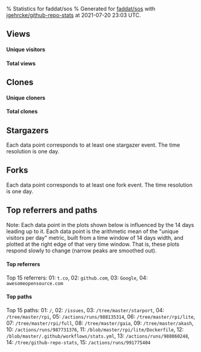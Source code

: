 % Statistics for faddat/sos
% Generated for [faddat/sos](https://github.com/faddat/sos) with [jgehrcke/github-repo-stats](https://github.com/jgehrcke/github-repo-stats) at 2021-07-20 23:03 UTC.


## Views

#### Unique visitors
<div id="chart_views_unique" class="full-width-chart"></div>

#### Total views
<div id="chart_views_total" class="full-width-chart"></div>

<div class="pagebreak-for-print"> </div>


## Clones

#### Unique cloners
<div id="chart_clones_unique" class="full-width-chart"></div>

#### Total clones
<div id="chart_clones_total" class="full-width-chart"></div>



<div class="pagebreak-for-print"> </div>



## Stargazers

Each data point corresponds to at least one stargazer event.
The time resolution is one day.

<div id="chart_stargazers" class="full-width-chart"></div>




## Forks

Each data point corresponds to at least one fork event.
The time resolution is one day.

<div id="chart_forks" class="full-width-chart"></div>




<div class="pagebreak-for-print"> </div>



## Top referrers and paths


Note: Each data point in the plots shown below is influenced by the 14 days
leading up to it. Each data point is the arithmetic mean of the "unique
visitors per day" metric, built from a time window of 14 days width, and
plotted at the right edge of that very time window. That is, these plots
respond slowly to change (narrow peaks are smoothed out).




#### Top referrers


<div id="chart_referrers_top_n_alltime" class="full-width-chart"></div>

Top 15 referrers: 01: `t.co`, 02: `github.com`, 03: `Google`, 04: `awesomeopensource.com`





#### Top paths


<div id="chart_paths_top_n_alltime" class="full-width-chart"></div>

Top 15 paths: 01: `/`, 02: `/issues`, 03: `/tree/master/starport`, 04: `/tree/master/rpi`, 05: `/actions/runs/988135314`, 06: `/tree/master/rpi/lite`, 07: `/tree/master/rpi/full`, 08: `/tree/master/gaia`, 09: `/tree/master/akash`, 10: `/actions/runs/987731376`, 11: `/blob/master/rpi/lite/Dockerfile`, 12: `/blob/master/.github/workflows/stats.yml`, 13: `/actions/runs/988060248`, 14: `/tree/github-repo-stats`, 15: `/actions/runs/991775404`


<script type="text/javascript">
    vegaEmbed('#chart_views_unique', {"$schema": "https://vega.github.io/schema/vega-lite/v4.8.1.json", "config": {"arc": {"fill": "#1b1e23"}, "area": {"fill": "#1b1e23"}, "axisBottom": {"domainColor": "#a9b4c4", "gridColor": "#a9b4c4", "labelColor": "#1b1e23", "labelFont": "relative-mono-11-pitch-pro, Menlo, monospace", "tickColor": "#a9b4c4", "titleColor": "#1b1e23", "titleFont": "relative-mono-11-pitch-pro, Menlo, monospace"}, "axisLeft": {"domainColor": "#a9b4c4", "gridColor": "#a9b4c4", "labelColor": "#1b1e23", "labelFont": "relative-mono-11-pitch-pro, Menlo, monospace", "tickColor": "#a9b4c4", "titleColor": "#1b1e23", "titleFont": "relative-mono-11-pitch-pro, Menlo, monospace"}, "axisX": {"grid": false}, "axisY": {"grid": false, "labelBound": true}, "background": "#FFFFFF", "group": {"fill": "#FFFFFF"}, "header": {"fontWeight": 400, "labelFont": "relative-mono-11-pitch-pro, Menlo, monospace", "titleFont": "relative-mono-11-pitch-pro, Menlo, monospace"}, "legend": {"labelFont": "relative-mono-11-pitch-pro, Menlo, monospace", "symbolSize": 200, "symbolType": "circle", "titleFont": "relative-mono-11-pitch-pro, Menlo, monospace"}, "line": {"color": "#1b1e23", "stroke": "#1b1e23"}, "path": {"stroke": "#1b1e23"}, "point": {"color": "#1b1e23", "cursor": "pointer", "filled": true, "size": 100}, "range": {"category": ["#85a2f7", "#ea9755", "#7eb36a", "#f07071", "#bc85d9", "#e587b6", "#a9b4c4", "#d4c05e", "#64b9c4"]}, "style": {"bar": {"fill": "#1b1e23"}, "text": {"font": "relative-mono-11-pitch-pro, Menlo, monospace", "fontWeight": 400}}, "symbol": {"shape": "circle"}, "title": {"anchor": "start", "font": "relative-mono-11-pitch-pro, Menlo, monospace", "fontWeight": 400}, "trail": {"color": "#1b1e23", "stroke": "#1b1e23"}, "view": {"stroke": null}}, "data": {"name": "data-2ed30583314b27e84db5521e98c21299"}, "datasets": {"data-2ed30583314b27e84db5521e98c21299": [{"time": "2021-06-18T00:00:00+00:00", "views_total": 13, "views_unique": 7}, {"time": "2021-06-19T00:00:00+00:00", "views_total": 2, "views_unique": 2}, {"time": "2021-06-22T00:00:00+00:00", "views_total": 14, "views_unique": 4}, {"time": "2021-06-25T00:00:00+00:00", "views_total": 2, "views_unique": 1}, {"time": "2021-06-27T00:00:00+00:00", "views_total": 4, "views_unique": 1}, {"time": "2021-06-28T00:00:00+00:00", "views_total": 1, "views_unique": 1}, {"time": "2021-06-29T00:00:00+00:00", "views_total": 0, "views_unique": 0}, {"time": "2021-06-30T00:00:00+00:00", "views_total": 54, "views_unique": 3}, {"time": "2021-07-01T00:00:00+00:00", "views_total": 17, "views_unique": 1}, {"time": "2021-07-02T00:00:00+00:00", "views_total": 7, "views_unique": 1}, {"time": "2021-07-03T00:00:00+00:00", "views_total": 8, "views_unique": 1}, {"time": "2021-07-04T00:00:00+00:00", "views_total": 1, "views_unique": 1}, {"time": "2021-07-05T00:00:00+00:00", "views_total": 9, "views_unique": 3}, {"time": "2021-07-06T00:00:00+00:00", "views_total": 0, "views_unique": 0}, {"time": "2021-07-07T00:00:00+00:00", "views_total": 39, "views_unique": 2}, {"time": "2021-07-08T00:00:00+00:00", "views_total": 0, "views_unique": 0}, {"time": "2021-07-09T00:00:00+00:00", "views_total": 0, "views_unique": 0}, {"time": "2021-07-10T00:00:00+00:00", "views_total": 0, "views_unique": 0}, {"time": "2021-07-11T00:00:00+00:00", "views_total": 18, "views_unique": 4}, {"time": "2021-07-12T00:00:00+00:00", "views_total": 0, "views_unique": 0}, {"time": "2021-07-13T00:00:00+00:00", "views_total": 15, "views_unique": 1}, {"time": "2021-07-14T00:00:00+00:00", "views_total": 18, "views_unique": 2}, {"time": "2021-07-15T00:00:00+00:00", "views_total": 2, "views_unique": 1}, {"time": "2021-07-16T00:00:00+00:00", "views_total": 0, "views_unique": 0}, {"time": "2021-07-17T00:00:00+00:00", "views_total": 0, "views_unique": 0}, {"time": "2021-07-18T00:00:00+00:00", "views_total": 0, "views_unique": 0}, {"time": "2021-07-19T00:00:00+00:00", "views_total": 13, "views_unique": 1}, {"time": "2021-07-20T00:00:00+00:00", "views_total": 1, "views_unique": 1}]}, "encoding": {"x": {"field": "time", "timeUnit": "yearmonthdate", "title": "date", "type": "temporal"}, "y": {"field": "views_unique", "scale": {"domain": [0, 7.700000000000001], "zero": true}, "title": "unique views per day", "type": "quantitative"}}, "height": 200, "mark": {"point": true, "type": "line"}, "padding": 10, "width": "container"}, {"actions": false, "renderer": "svg"}).catch(console.error);
vegaEmbed('#chart_views_total', {"$schema": "https://vega.github.io/schema/vega-lite/v4.8.1.json", "config": {"arc": {"fill": "#1b1e23"}, "area": {"fill": "#1b1e23"}, "axisBottom": {"domainColor": "#a9b4c4", "gridColor": "#a9b4c4", "labelColor": "#1b1e23", "labelFont": "relative-mono-11-pitch-pro, Menlo, monospace", "tickColor": "#a9b4c4", "titleColor": "#1b1e23", "titleFont": "relative-mono-11-pitch-pro, Menlo, monospace"}, "axisLeft": {"domainColor": "#a9b4c4", "gridColor": "#a9b4c4", "labelColor": "#1b1e23", "labelFont": "relative-mono-11-pitch-pro, Menlo, monospace", "tickColor": "#a9b4c4", "titleColor": "#1b1e23", "titleFont": "relative-mono-11-pitch-pro, Menlo, monospace"}, "axisX": {"grid": false}, "axisY": {"grid": false, "labelBound": true}, "background": "#FFFFFF", "group": {"fill": "#FFFFFF"}, "header": {"fontWeight": 400, "labelFont": "relative-mono-11-pitch-pro, Menlo, monospace", "titleFont": "relative-mono-11-pitch-pro, Menlo, monospace"}, "legend": {"labelFont": "relative-mono-11-pitch-pro, Menlo, monospace", "symbolSize": 200, "symbolType": "circle", "titleFont": "relative-mono-11-pitch-pro, Menlo, monospace"}, "line": {"color": "#1b1e23", "stroke": "#1b1e23"}, "path": {"stroke": "#1b1e23"}, "point": {"color": "#1b1e23", "cursor": "pointer", "filled": true, "size": 100}, "range": {"category": ["#85a2f7", "#ea9755", "#7eb36a", "#f07071", "#bc85d9", "#e587b6", "#a9b4c4", "#d4c05e", "#64b9c4"]}, "style": {"bar": {"fill": "#1b1e23"}, "text": {"font": "relative-mono-11-pitch-pro, Menlo, monospace", "fontWeight": 400}}, "symbol": {"shape": "circle"}, "title": {"anchor": "start", "font": "relative-mono-11-pitch-pro, Menlo, monospace", "fontWeight": 400}, "trail": {"color": "#1b1e23", "stroke": "#1b1e23"}, "view": {"stroke": null}}, "data": {"name": "data-2ed30583314b27e84db5521e98c21299"}, "datasets": {"data-2ed30583314b27e84db5521e98c21299": [{"time": "2021-06-18T00:00:00+00:00", "views_total": 13, "views_unique": 7}, {"time": "2021-06-19T00:00:00+00:00", "views_total": 2, "views_unique": 2}, {"time": "2021-06-22T00:00:00+00:00", "views_total": 14, "views_unique": 4}, {"time": "2021-06-25T00:00:00+00:00", "views_total": 2, "views_unique": 1}, {"time": "2021-06-27T00:00:00+00:00", "views_total": 4, "views_unique": 1}, {"time": "2021-06-28T00:00:00+00:00", "views_total": 1, "views_unique": 1}, {"time": "2021-06-29T00:00:00+00:00", "views_total": 0, "views_unique": 0}, {"time": "2021-06-30T00:00:00+00:00", "views_total": 54, "views_unique": 3}, {"time": "2021-07-01T00:00:00+00:00", "views_total": 17, "views_unique": 1}, {"time": "2021-07-02T00:00:00+00:00", "views_total": 7, "views_unique": 1}, {"time": "2021-07-03T00:00:00+00:00", "views_total": 8, "views_unique": 1}, {"time": "2021-07-04T00:00:00+00:00", "views_total": 1, "views_unique": 1}, {"time": "2021-07-05T00:00:00+00:00", "views_total": 9, "views_unique": 3}, {"time": "2021-07-06T00:00:00+00:00", "views_total": 0, "views_unique": 0}, {"time": "2021-07-07T00:00:00+00:00", "views_total": 39, "views_unique": 2}, {"time": "2021-07-08T00:00:00+00:00", "views_total": 0, "views_unique": 0}, {"time": "2021-07-09T00:00:00+00:00", "views_total": 0, "views_unique": 0}, {"time": "2021-07-10T00:00:00+00:00", "views_total": 0, "views_unique": 0}, {"time": "2021-07-11T00:00:00+00:00", "views_total": 18, "views_unique": 4}, {"time": "2021-07-12T00:00:00+00:00", "views_total": 0, "views_unique": 0}, {"time": "2021-07-13T00:00:00+00:00", "views_total": 15, "views_unique": 1}, {"time": "2021-07-14T00:00:00+00:00", "views_total": 18, "views_unique": 2}, {"time": "2021-07-15T00:00:00+00:00", "views_total": 2, "views_unique": 1}, {"time": "2021-07-16T00:00:00+00:00", "views_total": 0, "views_unique": 0}, {"time": "2021-07-17T00:00:00+00:00", "views_total": 0, "views_unique": 0}, {"time": "2021-07-18T00:00:00+00:00", "views_total": 0, "views_unique": 0}, {"time": "2021-07-19T00:00:00+00:00", "views_total": 13, "views_unique": 1}, {"time": "2021-07-20T00:00:00+00:00", "views_total": 1, "views_unique": 1}]}, "encoding": {"x": {"field": "time", "timeUnit": "yearmonthdate", "title": "date", "type": "temporal"}, "y": {"field": "views_total", "scale": {"domain": [0, 59.400000000000006], "zero": true}, "title": "total views per day", "type": "quantitative"}}, "height": 200, "mark": {"point": true, "type": "line"}, "padding": 10, "width": "container"}, {"actions": false, "renderer": "svg"}).catch(console.error);
vegaEmbed('#chart_clones_unique', {"$schema": "https://vega.github.io/schema/vega-lite/v4.8.1.json", "config": {"arc": {"fill": "#1b1e23"}, "area": {"fill": "#1b1e23"}, "axisBottom": {"domainColor": "#a9b4c4", "gridColor": "#a9b4c4", "labelColor": "#1b1e23", "labelFont": "relative-mono-11-pitch-pro, Menlo, monospace", "tickColor": "#a9b4c4", "titleColor": "#1b1e23", "titleFont": "relative-mono-11-pitch-pro, Menlo, monospace"}, "axisLeft": {"domainColor": "#a9b4c4", "gridColor": "#a9b4c4", "labelColor": "#1b1e23", "labelFont": "relative-mono-11-pitch-pro, Menlo, monospace", "tickColor": "#a9b4c4", "titleColor": "#1b1e23", "titleFont": "relative-mono-11-pitch-pro, Menlo, monospace"}, "axisX": {"grid": false}, "axisY": {"grid": false, "labelBound": true}, "background": "#FFFFFF", "group": {"fill": "#FFFFFF"}, "header": {"fontWeight": 400, "labelFont": "relative-mono-11-pitch-pro, Menlo, monospace", "titleFont": "relative-mono-11-pitch-pro, Menlo, monospace"}, "legend": {"labelFont": "relative-mono-11-pitch-pro, Menlo, monospace", "symbolSize": 200, "symbolType": "circle", "titleFont": "relative-mono-11-pitch-pro, Menlo, monospace"}, "line": {"color": "#1b1e23", "stroke": "#1b1e23"}, "path": {"stroke": "#1b1e23"}, "point": {"color": "#1b1e23", "cursor": "pointer", "filled": true, "size": 100}, "range": {"category": ["#85a2f7", "#ea9755", "#7eb36a", "#f07071", "#bc85d9", "#e587b6", "#a9b4c4", "#d4c05e", "#64b9c4"]}, "style": {"bar": {"fill": "#1b1e23"}, "text": {"font": "relative-mono-11-pitch-pro, Menlo, monospace", "fontWeight": 400}}, "symbol": {"shape": "circle"}, "title": {"anchor": "start", "font": "relative-mono-11-pitch-pro, Menlo, monospace", "fontWeight": 400}, "trail": {"color": "#1b1e23", "stroke": "#1b1e23"}, "view": {"stroke": null}}, "data": {"name": "data-b3f08d9f394cd064fc1bfa56d5403e74"}, "datasets": {"data-b3f08d9f394cd064fc1bfa56d5403e74": [{"clones_total": 1, "clones_unique": 1, "time": "2021-06-18T00:00:00+00:00"}, {"clones_total": 0, "clones_unique": 0, "time": "2021-06-19T00:00:00+00:00"}, {"clones_total": 0, "clones_unique": 0, "time": "2021-06-22T00:00:00+00:00"}, {"clones_total": 0, "clones_unique": 0, "time": "2021-06-25T00:00:00+00:00"}, {"clones_total": 0, "clones_unique": 0, "time": "2021-06-27T00:00:00+00:00"}, {"clones_total": 0, "clones_unique": 0, "time": "2021-06-28T00:00:00+00:00"}, {"clones_total": 6, "clones_unique": 1, "time": "2021-06-29T00:00:00+00:00"}, {"clones_total": 31, "clones_unique": 14, "time": "2021-06-30T00:00:00+00:00"}, {"clones_total": 11, "clones_unique": 6, "time": "2021-07-01T00:00:00+00:00"}, {"clones_total": 13, "clones_unique": 5, "time": "2021-07-02T00:00:00+00:00"}, {"clones_total": 7, "clones_unique": 5, "time": "2021-07-03T00:00:00+00:00"}, {"clones_total": 6, "clones_unique": 4, "time": "2021-07-04T00:00:00+00:00"}, {"clones_total": 8, "clones_unique": 6, "time": "2021-07-05T00:00:00+00:00"}, {"clones_total": 7, "clones_unique": 5, "time": "2021-07-06T00:00:00+00:00"}, {"clones_total": 6, "clones_unique": 4, "time": "2021-07-07T00:00:00+00:00"}, {"clones_total": 5, "clones_unique": 3, "time": "2021-07-08T00:00:00+00:00"}, {"clones_total": 7, "clones_unique": 5, "time": "2021-07-09T00:00:00+00:00"}, {"clones_total": 6, "clones_unique": 4, "time": "2021-07-10T00:00:00+00:00"}, {"clones_total": 7, "clones_unique": 5, "time": "2021-07-11T00:00:00+00:00"}, {"clones_total": 11, "clones_unique": 3, "time": "2021-07-12T00:00:00+00:00"}, {"clones_total": 6, "clones_unique": 4, "time": "2021-07-13T00:00:00+00:00"}, {"clones_total": 7, "clones_unique": 5, "time": "2021-07-14T00:00:00+00:00"}, {"clones_total": 7, "clones_unique": 5, "time": "2021-07-15T00:00:00+00:00"}, {"clones_total": 5, "clones_unique": 3, "time": "2021-07-16T00:00:00+00:00"}, {"clones_total": 9, "clones_unique": 7, "time": "2021-07-17T00:00:00+00:00"}, {"clones_total": 5, "clones_unique": 3, "time": "2021-07-18T00:00:00+00:00"}, {"clones_total": 5, "clones_unique": 3, "time": "2021-07-19T00:00:00+00:00"}, {"clones_total": 0, "clones_unique": 0, "time": "2021-07-20T00:00:00+00:00"}]}, "encoding": {"x": {"field": "time", "timeUnit": "yearmonthdate", "title": "date", "type": "temporal"}, "y": {"field": "clones_unique", "scale": {"domain": [0, 15.400000000000002], "zero": true}, "title": "unique clones per day", "type": "quantitative"}}, "height": 200, "mark": {"point": true, "type": "line"}, "padding": 10, "width": "container"}, {"actions": false, "renderer": "svg"}).catch(console.error);
vegaEmbed('#chart_clones_total', {"$schema": "https://vega.github.io/schema/vega-lite/v4.8.1.json", "config": {"arc": {"fill": "#1b1e23"}, "area": {"fill": "#1b1e23"}, "axisBottom": {"domainColor": "#a9b4c4", "gridColor": "#a9b4c4", "labelColor": "#1b1e23", "labelFont": "relative-mono-11-pitch-pro, Menlo, monospace", "tickColor": "#a9b4c4", "titleColor": "#1b1e23", "titleFont": "relative-mono-11-pitch-pro, Menlo, monospace"}, "axisLeft": {"domainColor": "#a9b4c4", "gridColor": "#a9b4c4", "labelColor": "#1b1e23", "labelFont": "relative-mono-11-pitch-pro, Menlo, monospace", "tickColor": "#a9b4c4", "titleColor": "#1b1e23", "titleFont": "relative-mono-11-pitch-pro, Menlo, monospace"}, "axisX": {"grid": false}, "axisY": {"grid": false, "labelBound": true}, "background": "#FFFFFF", "group": {"fill": "#FFFFFF"}, "header": {"fontWeight": 400, "labelFont": "relative-mono-11-pitch-pro, Menlo, monospace", "titleFont": "relative-mono-11-pitch-pro, Menlo, monospace"}, "legend": {"labelFont": "relative-mono-11-pitch-pro, Menlo, monospace", "symbolSize": 200, "symbolType": "circle", "titleFont": "relative-mono-11-pitch-pro, Menlo, monospace"}, "line": {"color": "#1b1e23", "stroke": "#1b1e23"}, "path": {"stroke": "#1b1e23"}, "point": {"color": "#1b1e23", "cursor": "pointer", "filled": true, "size": 100}, "range": {"category": ["#85a2f7", "#ea9755", "#7eb36a", "#f07071", "#bc85d9", "#e587b6", "#a9b4c4", "#d4c05e", "#64b9c4"]}, "style": {"bar": {"fill": "#1b1e23"}, "text": {"font": "relative-mono-11-pitch-pro, Menlo, monospace", "fontWeight": 400}}, "symbol": {"shape": "circle"}, "title": {"anchor": "start", "font": "relative-mono-11-pitch-pro, Menlo, monospace", "fontWeight": 400}, "trail": {"color": "#1b1e23", "stroke": "#1b1e23"}, "view": {"stroke": null}}, "data": {"name": "data-b3f08d9f394cd064fc1bfa56d5403e74"}, "datasets": {"data-b3f08d9f394cd064fc1bfa56d5403e74": [{"clones_total": 1, "clones_unique": 1, "time": "2021-06-18T00:00:00+00:00"}, {"clones_total": 0, "clones_unique": 0, "time": "2021-06-19T00:00:00+00:00"}, {"clones_total": 0, "clones_unique": 0, "time": "2021-06-22T00:00:00+00:00"}, {"clones_total": 0, "clones_unique": 0, "time": "2021-06-25T00:00:00+00:00"}, {"clones_total": 0, "clones_unique": 0, "time": "2021-06-27T00:00:00+00:00"}, {"clones_total": 0, "clones_unique": 0, "time": "2021-06-28T00:00:00+00:00"}, {"clones_total": 6, "clones_unique": 1, "time": "2021-06-29T00:00:00+00:00"}, {"clones_total": 31, "clones_unique": 14, "time": "2021-06-30T00:00:00+00:00"}, {"clones_total": 11, "clones_unique": 6, "time": "2021-07-01T00:00:00+00:00"}, {"clones_total": 13, "clones_unique": 5, "time": "2021-07-02T00:00:00+00:00"}, {"clones_total": 7, "clones_unique": 5, "time": "2021-07-03T00:00:00+00:00"}, {"clones_total": 6, "clones_unique": 4, "time": "2021-07-04T00:00:00+00:00"}, {"clones_total": 8, "clones_unique": 6, "time": "2021-07-05T00:00:00+00:00"}, {"clones_total": 7, "clones_unique": 5, "time": "2021-07-06T00:00:00+00:00"}, {"clones_total": 6, "clones_unique": 4, "time": "2021-07-07T00:00:00+00:00"}, {"clones_total": 5, "clones_unique": 3, "time": "2021-07-08T00:00:00+00:00"}, {"clones_total": 7, "clones_unique": 5, "time": "2021-07-09T00:00:00+00:00"}, {"clones_total": 6, "clones_unique": 4, "time": "2021-07-10T00:00:00+00:00"}, {"clones_total": 7, "clones_unique": 5, "time": "2021-07-11T00:00:00+00:00"}, {"clones_total": 11, "clones_unique": 3, "time": "2021-07-12T00:00:00+00:00"}, {"clones_total": 6, "clones_unique": 4, "time": "2021-07-13T00:00:00+00:00"}, {"clones_total": 7, "clones_unique": 5, "time": "2021-07-14T00:00:00+00:00"}, {"clones_total": 7, "clones_unique": 5, "time": "2021-07-15T00:00:00+00:00"}, {"clones_total": 5, "clones_unique": 3, "time": "2021-07-16T00:00:00+00:00"}, {"clones_total": 9, "clones_unique": 7, "time": "2021-07-17T00:00:00+00:00"}, {"clones_total": 5, "clones_unique": 3, "time": "2021-07-18T00:00:00+00:00"}, {"clones_total": 5, "clones_unique": 3, "time": "2021-07-19T00:00:00+00:00"}, {"clones_total": 0, "clones_unique": 0, "time": "2021-07-20T00:00:00+00:00"}]}, "encoding": {"x": {"field": "time", "timeUnit": "yearmonthdate", "title": "date", "type": "temporal"}, "y": {"field": "clones_total", "scale": {"domain": [0, 34.1], "zero": true}, "title": "total clones per day", "type": "quantitative"}}, "height": 200, "mark": {"point": true, "type": "line"}, "padding": 10, "width": "container"}, {"actions": false, "renderer": "svg"}).catch(console.error);
vegaEmbed('#chart_stargazers', {"$schema": "https://vega.github.io/schema/vega-lite/v4.8.1.json", "config": {"arc": {"fill": "#1b1e23"}, "area": {"fill": "#1b1e23"}, "axisBottom": {"domainColor": "#a9b4c4", "gridColor": "#a9b4c4", "labelColor": "#1b1e23", "labelFont": "relative-mono-11-pitch-pro, Menlo, monospace", "tickColor": "#a9b4c4", "titleColor": "#1b1e23", "titleFont": "relative-mono-11-pitch-pro, Menlo, monospace"}, "axisLeft": {"domainColor": "#a9b4c4", "gridColor": "#a9b4c4", "labelColor": "#1b1e23", "labelFont": "relative-mono-11-pitch-pro, Menlo, monospace", "tickColor": "#a9b4c4", "titleColor": "#1b1e23", "titleFont": "relative-mono-11-pitch-pro, Menlo, monospace"}, "axisX": {"grid": false}, "axisY": {"grid": false}, "background": "#FFFFFF", "group": {"fill": "#FFFFFF"}, "header": {"fontWeight": 400, "labelFont": "relative-mono-11-pitch-pro, Menlo, monospace", "titleFont": "relative-mono-11-pitch-pro, Menlo, monospace"}, "legend": {"labelFont": "relative-mono-11-pitch-pro, Menlo, monospace", "symbolSize": 200, "symbolType": "circle", "titleFont": "relative-mono-11-pitch-pro, Menlo, monospace"}, "line": {"color": "#1b1e23", "stroke": "#1b1e23"}, "path": {"stroke": "#1b1e23"}, "point": {"color": "#1b1e23", "cursor": "pointer", "filled": true, "size": 100}, "range": {"category": ["#85a2f7", "#ea9755", "#7eb36a", "#f07071", "#bc85d9", "#e587b6", "#a9b4c4", "#d4c05e", "#64b9c4"]}, "style": {"bar": {"fill": "#1b1e23"}, "text": {"font": "relative-mono-11-pitch-pro, Menlo, monospace", "fontWeight": 400}}, "symbol": {"shape": "circle"}, "title": {"anchor": "start", "font": "relative-mono-11-pitch-pro, Menlo, monospace", "fontWeight": 400}, "trail": {"color": "#1b1e23", "stroke": "#1b1e23"}, "view": {"stroke": null}}, "data": {"name": "data-6286f983471135fe5923eb3f7ec97217"}, "datasets": {"data-6286f983471135fe5923eb3f7ec97217": [{"star_events": 1, "stars_cumulative": 1, "time": "2020-11-17T08:12:30+00:00"}, {"star_events": 1, "stars_cumulative": 2, "time": "2020-12-08T06:08:57+00:00"}, {"star_events": 1, "stars_cumulative": 3, "time": "2020-12-12T07:29:09+00:00"}, {"star_events": 1, "stars_cumulative": 4, "time": "2021-02-15T15:38:14+00:00"}, {"star_events": 1, "stars_cumulative": 5, "time": "2021-04-20T04:48:33+00:00"}, {"star_events": 1, "stars_cumulative": 6, "time": "2021-04-20T05:05:52+00:00"}, {"star_events": 1, "stars_cumulative": 7, "time": "2021-05-29T08:07:09+00:00"}, {"star_events": 1, "stars_cumulative": 8, "time": "2021-06-12T07:23:34+00:00"}, {"star_events": 1, "stars_cumulative": 9, "time": "2021-06-18T07:00:47+00:00"}, {"star_events": 1, "stars_cumulative": 10, "time": "2021-07-05T22:29:39+00:00"}, {"star_events": 1, "stars_cumulative": 11, "time": "2021-07-05T22:29:50+00:00"}]}, "encoding": {"x": {"field": "time", "scale": {"domain": ["2020-11-17", "2021-07-05"]}, "timeUnit": "yearmonthdate", "title": "date", "type": "temporal"}, "y": {"field": "stars_cumulative", "scale": {"domain": [0, 12.100000000000001], "zero": true}, "title": "stargazer count (cumulative)", "type": "quantitative"}}, "height": 300, "mark": {"point": true, "type": "line"}, "padding": 10, "width": "container"}, {"actions": false, "renderer": "svg"}).catch(console.error);
vegaEmbed('#chart_forks', {"$schema": "https://vega.github.io/schema/vega-lite/v4.8.1.json", "config": {"arc": {"fill": "#1b1e23"}, "area": {"fill": "#1b1e23"}, "axisBottom": {"domainColor": "#a9b4c4", "gridColor": "#a9b4c4", "labelColor": "#1b1e23", "labelFont": "relative-mono-11-pitch-pro, Menlo, monospace", "tickColor": "#a9b4c4", "titleColor": "#1b1e23", "titleFont": "relative-mono-11-pitch-pro, Menlo, monospace"}, "axisLeft": {"domainColor": "#a9b4c4", "gridColor": "#a9b4c4", "labelColor": "#1b1e23", "labelFont": "relative-mono-11-pitch-pro, Menlo, monospace", "tickColor": "#a9b4c4", "titleColor": "#1b1e23", "titleFont": "relative-mono-11-pitch-pro, Menlo, monospace"}, "axisX": {"grid": false}, "axisY": {"grid": false}, "background": "#FFFFFF", "group": {"fill": "#FFFFFF"}, "header": {"fontWeight": 400, "labelFont": "relative-mono-11-pitch-pro, Menlo, monospace", "titleFont": "relative-mono-11-pitch-pro, Menlo, monospace"}, "legend": {"labelFont": "relative-mono-11-pitch-pro, Menlo, monospace", "symbolSize": 200, "symbolType": "circle", "titleFont": "relative-mono-11-pitch-pro, Menlo, monospace"}, "line": {"color": "#1b1e23", "stroke": "#1b1e23"}, "path": {"stroke": "#1b1e23"}, "point": {"color": "#1b1e23", "cursor": "pointer", "filled": true, "size": 100}, "range": {"category": ["#85a2f7", "#ea9755", "#7eb36a", "#f07071", "#bc85d9", "#e587b6", "#a9b4c4", "#d4c05e", "#64b9c4"]}, "style": {"bar": {"fill": "#1b1e23"}, "text": {"font": "relative-mono-11-pitch-pro, Menlo, monospace", "fontWeight": 400}}, "symbol": {"shape": "circle"}, "title": {"anchor": "start", "font": "relative-mono-11-pitch-pro, Menlo, monospace", "fontWeight": 400}, "trail": {"color": "#1b1e23", "stroke": "#1b1e23"}, "view": {"stroke": null}}, "data": {"name": "data-babb8b97778159848696b9154edcf2bd"}, "datasets": {"data-babb8b97778159848696b9154edcf2bd": [{"fork_events": 1, "forks_cumulative": 1, "time": "2020-12-08T06:08:59+00:00"}, {"fork_events": 1, "forks_cumulative": 2, "time": "2020-12-16T05:57:27+00:00"}, {"fork_events": 1, "forks_cumulative": 3, "time": "2021-05-05T05:50:30+00:00"}, {"fork_events": 1, "forks_cumulative": 4, "time": "2021-06-11T11:47:04+00:00"}, {"fork_events": 1, "forks_cumulative": 5, "time": "2021-06-13T01:50:30+00:00"}]}, "encoding": {"x": {"field": "time", "scale": {"domain": ["2020-11-17", "2021-07-05"]}, "timeUnit": "yearmonthdate", "title": "date", "type": "temporal"}, "y": {"field": "forks_cumulative", "scale": {"domain": [0, 5.5], "zero": true}, "title": "fork count (cumulative)", "type": "quantitative"}}, "height": 300, "mark": {"point": true, "type": "line"}, "padding": 10, "width": "container"}, {"actions": false, "renderer": "svg"}).catch(console.error);
vegaEmbed('#chart_referrers_top_n_alltime', {"$schema": "https://vega.github.io/schema/vega-lite/v4.8.1.json", "config": {"arc": {"fill": "#1b1e23"}, "area": {"fill": "#1b1e23"}, "axisBottom": {"domainColor": "#a9b4c4", "gridColor": "#a9b4c4", "labelColor": "#1b1e23", "labelFont": "relative-mono-11-pitch-pro, Menlo, monospace", "tickColor": "#a9b4c4", "titleColor": "#1b1e23", "titleFont": "relative-mono-11-pitch-pro, Menlo, monospace"}, "axisLeft": {"domainColor": "#a9b4c4", "gridColor": "#a9b4c4", "labelColor": "#1b1e23", "labelFont": "relative-mono-11-pitch-pro, Menlo, monospace", "tickColor": "#a9b4c4", "titleColor": "#1b1e23", "titleFont": "relative-mono-11-pitch-pro, Menlo, monospace"}, "axisX": {"grid": false}, "axisY": {"grid": false}, "background": "#FFFFFF", "group": {"fill": "#FFFFFF"}, "header": {"fontWeight": 400, "labelFont": "relative-mono-11-pitch-pro, Menlo, monospace", "titleFont": "relative-mono-11-pitch-pro, Menlo, monospace"}, "legend": {"labelFont": "relative-mono-11-pitch-pro, Menlo, monospace", "symbolSize": 200, "symbolType": "circle", "titleFont": "relative-mono-11-pitch-pro, Menlo, monospace"}, "line": {"color": "#1b1e23", "stroke": "#1b1e23"}, "path": {"stroke": "#1b1e23"}, "point": {"color": "#1b1e23", "cursor": "pointer", "filled": true, "size": 50}, "range": {"category": ["#85a2f7", "#ea9755", "#7eb36a", "#f07071", "#bc85d9", "#e587b6", "#a9b4c4", "#d4c05e", "#64b9c4"]}, "style": {"bar": {"fill": "#1b1e23"}, "text": {"font": "relative-mono-11-pitch-pro, Menlo, monospace", "fontWeight": 400}}, "symbol": {"shape": "circle"}, "title": {"anchor": "start", "font": "relative-mono-11-pitch-pro, Menlo, monospace", "fontWeight": 400}, "trail": {"color": "#1b1e23", "stroke": "#1b1e23"}, "view": {"stroke": null}}, "data": {"name": "data-7006f263de84c8884f4abe9de3df9fbf"}, "datasets": {"data-7006f263de84c8884f4abe9de3df9fbf": [{"referrer": "t.co", "time": "2021-07-01T00:00:00+00:00", "views_unique": 10.0, "views_unique_norm": 0.7142857142857143}, {"referrer": "t.co", "time": "2021-07-02T00:00:00+00:00", "views_unique": 3.0, "views_unique_norm": 0.21428571428571427}, {"referrer": "t.co", "time": "2021-07-03T00:00:00+00:00", "views_unique": 1.0, "views_unique_norm": 0.07142857142857142}, {"referrer": "t.co", "time": "2021-07-04T00:00:00+00:00", "views_unique": 1.0, "views_unique_norm": 0.07142857142857142}, {"referrer": "t.co", "time": "2021-07-05T00:00:00+00:00", "views_unique": 1.0, "views_unique_norm": 0.07142857142857142}, {"referrer": "github.com", "time": "2021-07-01T00:00:00+00:00", "views_unique": 3.0, "views_unique_norm": 0.21428571428571427}, {"referrer": "github.com", "time": "2021-07-02T00:00:00+00:00", "views_unique": 3.0, "views_unique_norm": 0.21428571428571427}, {"referrer": "github.com", "time": "2021-07-03T00:00:00+00:00", "views_unique": 3.0, "views_unique_norm": 0.21428571428571427}, {"referrer": "github.com", "time": "2021-07-04T00:00:00+00:00", "views_unique": 4.0, "views_unique_norm": 0.2857142857142857}, {"referrer": "github.com", "time": "2021-07-05T00:00:00+00:00", "views_unique": 4.0, "views_unique_norm": 0.2857142857142857}, {"referrer": "Google", "time": "2021-07-01T00:00:00+00:00", "views_unique": null, "views_unique_norm": null}, {"referrer": "Google", "time": "2021-07-02T00:00:00+00:00", "views_unique": null, "views_unique_norm": null}, {"referrer": "Google", "time": "2021-07-03T00:00:00+00:00", "views_unique": null, "views_unique_norm": null}, {"referrer": "Google", "time": "2021-07-04T00:00:00+00:00", "views_unique": 1.0, "views_unique_norm": 0.07142857142857142}, {"referrer": "Google", "time": "2021-07-05T00:00:00+00:00", "views_unique": 1.0, "views_unique_norm": 0.07142857142857142}, {"referrer": "awesomeopensource.com", "time": "2021-07-01T00:00:00+00:00", "views_unique": null, "views_unique_norm": null}, {"referrer": "awesomeopensource.com", "time": "2021-07-02T00:00:00+00:00", "views_unique": null, "views_unique_norm": null}, {"referrer": "awesomeopensource.com", "time": "2021-07-03T00:00:00+00:00", "views_unique": null, "views_unique_norm": null}, {"referrer": "awesomeopensource.com", "time": "2021-07-04T00:00:00+00:00", "views_unique": null, "views_unique_norm": null}, {"referrer": "awesomeopensource.com", "time": "2021-07-05T00:00:00+00:00", "views_unique": null, "views_unique_norm": null}]}, "encoding": {"color": {"field": "referrer", "sort": {"field": "order"}, "type": "nominal"}, "x": {"field": "time", "timeUnit": "yearmonthdate", "title": "date", "type": "temporal"}, "y": {"field": "views_unique_norm", "scale": {"domain": [0, 0.7857142857142858], "zero": true}, "title": "unique visitors per day (mean from last 14 days)", "type": "quantitative"}}, "height": 300, "mark": {"point": true, "type": "line"}, "padding": 10, "width": "container"}, {"actions": false, "renderer": "svg"}).catch(console.error);
vegaEmbed('#chart_paths_top_n_alltime', {"$schema": "https://vega.github.io/schema/vega-lite/v4.8.1.json", "config": {"arc": {"fill": "#1b1e23"}, "area": {"fill": "#1b1e23"}, "axisBottom": {"domainColor": "#a9b4c4", "gridColor": "#a9b4c4", "labelColor": "#1b1e23", "labelFont": "relative-mono-11-pitch-pro, Menlo, monospace", "tickColor": "#a9b4c4", "titleColor": "#1b1e23", "titleFont": "relative-mono-11-pitch-pro, Menlo, monospace"}, "axisLeft": {"domainColor": "#a9b4c4", "gridColor": "#a9b4c4", "labelColor": "#1b1e23", "labelFont": "relative-mono-11-pitch-pro, Menlo, monospace", "tickColor": "#a9b4c4", "titleColor": "#1b1e23", "titleFont": "relative-mono-11-pitch-pro, Menlo, monospace"}, "axisX": {"grid": false}, "axisY": {"grid": false}, "background": "#FFFFFF", "group": {"fill": "#FFFFFF"}, "header": {"fontWeight": 400, "labelFont": "relative-mono-11-pitch-pro, Menlo, monospace", "titleFont": "relative-mono-11-pitch-pro, Menlo, monospace"}, "legend": {"labelFont": "relative-mono-11-pitch-pro, Menlo, monospace", "symbolSize": 200, "symbolType": "circle", "titleFont": "relative-mono-11-pitch-pro, Menlo, monospace"}, "line": {"color": "#1b1e23", "stroke": "#1b1e23"}, "path": {"stroke": "#1b1e23"}, "point": {"color": "#1b1e23", "cursor": "pointer", "filled": true, "size": 50}, "range": {"category": ["#85a2f7", "#ea9755", "#7eb36a", "#f07071", "#bc85d9", "#e587b6", "#a9b4c4", "#d4c05e", "#64b9c4"]}, "style": {"bar": {"fill": "#1b1e23"}, "text": {"font": "relative-mono-11-pitch-pro, Menlo, monospace", "fontWeight": 400}}, "symbol": {"shape": "circle"}, "title": {"anchor": "start", "font": "relative-mono-11-pitch-pro, Menlo, monospace", "fontWeight": 400}, "trail": {"color": "#1b1e23", "stroke": "#1b1e23"}, "view": {"stroke": null}}, "data": {"name": "data-8e13b1e175d1bb64031028fbebfbc4ef"}, "datasets": {"data-8e13b1e175d1bb64031028fbebfbc4ef": [{"path": "/", "time": "2021-07-01T00:00:00+00:00", "views_unique": 14.0, "views_unique_norm": 1.0}, {"path": "/", "time": "2021-07-02T00:00:00+00:00", "views_unique": 8.0, "views_unique_norm": 0.5714285714285714}, {"path": "/", "time": "2021-07-03T00:00:00+00:00", "views_unique": 6.0, "views_unique_norm": 0.42857142857142855}, {"path": "/", "time": "2021-07-04T00:00:00+00:00", "views_unique": 7.0, "views_unique_norm": 0.5}, {"path": "/", "time": "2021-07-05T00:00:00+00:00", "views_unique": 8.0, "views_unique_norm": 0.5714285714285714}, {"path": "/", "time": "2021-07-06T00:00:00+00:00", "views_unique": 7.0, "views_unique_norm": 0.5}, {"path": "/", "time": "2021-07-07T00:00:00+00:00", "views_unique": 7.0, "views_unique_norm": 0.5}, {"path": "/", "time": "2021-07-08T00:00:00+00:00", "views_unique": 7.0, "views_unique_norm": 0.5}, {"path": "/", "time": "2021-07-09T00:00:00+00:00", "views_unique": 7.0, "views_unique_norm": 0.5}, {"path": "/", "time": "2021-07-10T00:00:00+00:00", "views_unique": 7.0, "views_unique_norm": 0.5}, {"path": "/", "time": "2021-07-11T00:00:00+00:00", "views_unique": 7.0, "views_unique_norm": 0.5}, {"path": "/", "time": "2021-07-12T00:00:00+00:00", "views_unique": 10.0, "views_unique_norm": 0.7142857142857143}, {"path": "/", "time": "2021-07-13T00:00:00+00:00", "views_unique": 10.0, "views_unique_norm": 0.7142857142857143}, {"path": "/", "time": "2021-07-14T00:00:00+00:00", "views_unique": 9.0, "views_unique_norm": 0.6428571428571429}, {"path": "/", "time": "2021-07-15T00:00:00+00:00", "views_unique": 10.0, "views_unique_norm": 0.7142857142857143}, {"path": "/", "time": "2021-07-16T00:00:00+00:00", "views_unique": 10.0, "views_unique_norm": 0.7142857142857143}, {"path": "/", "time": "2021-07-17T00:00:00+00:00", "views_unique": 9.0, "views_unique_norm": 0.6428571428571429}, {"path": "/", "time": "2021-07-18T00:00:00+00:00", "views_unique": 8.0, "views_unique_norm": 0.5714285714285714}, {"path": "/", "time": "2021-07-19T00:00:00+00:00", "views_unique": 7.0, "views_unique_norm": 0.5}, {"path": "/", "time": "2021-07-20T00:00:00+00:00", "views_unique": 7.0, "views_unique_norm": 0.5}, {"path": "/issues", "time": "2021-07-01T00:00:00+00:00", "views_unique": null, "views_unique_norm": null}, {"path": "/issues", "time": "2021-07-02T00:00:00+00:00", "views_unique": 2.0, "views_unique_norm": 0.14285714285714285}, {"path": "/issues", "time": "2021-07-03T00:00:00+00:00", "views_unique": 2.0, "views_unique_norm": 0.14285714285714285}, {"path": "/issues", "time": "2021-07-04T00:00:00+00:00", "views_unique": 2.0, "views_unique_norm": 0.14285714285714285}, {"path": "/issues", "time": "2021-07-05T00:00:00+00:00", "views_unique": 2.0, "views_unique_norm": 0.14285714285714285}, {"path": "/issues", "time": "2021-07-06T00:00:00+00:00", "views_unique": 2.0, "views_unique_norm": 0.14285714285714285}, {"path": "/issues", "time": "2021-07-07T00:00:00+00:00", "views_unique": 2.0, "views_unique_norm": 0.14285714285714285}, {"path": "/issues", "time": "2021-07-08T00:00:00+00:00", "views_unique": 3.0, "views_unique_norm": 0.21428571428571427}, {"path": "/issues", "time": "2021-07-09T00:00:00+00:00", "views_unique": 3.0, "views_unique_norm": 0.21428571428571427}, {"path": "/issues", "time": "2021-07-10T00:00:00+00:00", "views_unique": 3.0, "views_unique_norm": 0.21428571428571427}, {"path": "/issues", "time": "2021-07-11T00:00:00+00:00", "views_unique": 3.0, "views_unique_norm": 0.21428571428571427}, {"path": "/issues", "time": "2021-07-12T00:00:00+00:00", "views_unique": 3.0, "views_unique_norm": 0.21428571428571427}, {"path": "/issues", "time": "2021-07-13T00:00:00+00:00", "views_unique": 3.0, "views_unique_norm": 0.21428571428571427}, {"path": "/issues", "time": "2021-07-14T00:00:00+00:00", "views_unique": 3.0, "views_unique_norm": 0.21428571428571427}, {"path": "/issues", "time": "2021-07-15T00:00:00+00:00", "views_unique": 4.0, "views_unique_norm": 0.2857142857142857}, {"path": "/issues", "time": "2021-07-16T00:00:00+00:00", "views_unique": 4.0, "views_unique_norm": 0.2857142857142857}, {"path": "/issues", "time": "2021-07-17T00:00:00+00:00", "views_unique": 4.0, "views_unique_norm": 0.2857142857142857}, {"path": "/issues", "time": "2021-07-18T00:00:00+00:00", "views_unique": 4.0, "views_unique_norm": 0.2857142857142857}, {"path": "/issues", "time": "2021-07-19T00:00:00+00:00", "views_unique": 4.0, "views_unique_norm": 0.2857142857142857}, {"path": "/issues", "time": "2021-07-20T00:00:00+00:00", "views_unique": 4.0, "views_unique_norm": 0.2857142857142857}, {"path": "/tree/master/starport", "time": "2021-07-01T00:00:00+00:00", "views_unique": null, "views_unique_norm": null}, {"path": "/tree/master/starport", "time": "2021-07-02T00:00:00+00:00", "views_unique": null, "views_unique_norm": null}, {"path": "/tree/master/starport", "time": "2021-07-03T00:00:00+00:00", "views_unique": null, "views_unique_norm": null}, {"path": "/tree/master/starport", "time": "2021-07-04T00:00:00+00:00", "views_unique": null, "views_unique_norm": null}, {"path": "/tree/master/starport", "time": "2021-07-05T00:00:00+00:00", "views_unique": null, "views_unique_norm": null}, {"path": "/tree/master/starport", "time": "2021-07-06T00:00:00+00:00", "views_unique": null, "views_unique_norm": null}, {"path": "/tree/master/starport", "time": "2021-07-07T00:00:00+00:00", "views_unique": null, "views_unique_norm": null}, {"path": "/tree/master/starport", "time": "2021-07-08T00:00:00+00:00", "views_unique": null, "views_unique_norm": null}, {"path": "/tree/master/starport", "time": "2021-07-09T00:00:00+00:00", "views_unique": null, "views_unique_norm": null}, {"path": "/tree/master/starport", "time": "2021-07-10T00:00:00+00:00", "views_unique": null, "views_unique_norm": null}, {"path": "/tree/master/starport", "time": "2021-07-11T00:00:00+00:00", "views_unique": null, "views_unique_norm": null}, {"path": "/tree/master/starport", "time": "2021-07-12T00:00:00+00:00", "views_unique": null, "views_unique_norm": null}, {"path": "/tree/master/starport", "time": "2021-07-13T00:00:00+00:00", "views_unique": null, "views_unique_norm": null}, {"path": "/tree/master/starport", "time": "2021-07-14T00:00:00+00:00", "views_unique": null, "views_unique_norm": null}, {"path": "/tree/master/starport", "time": "2021-07-15T00:00:00+00:00", "views_unique": 3.0, "views_unique_norm": 0.21428571428571427}, {"path": "/tree/master/starport", "time": "2021-07-16T00:00:00+00:00", "views_unique": 3.0, "views_unique_norm": 0.21428571428571427}, {"path": "/tree/master/starport", "time": "2021-07-17T00:00:00+00:00", "views_unique": 2.0, "views_unique_norm": 0.14285714285714285}, {"path": "/tree/master/starport", "time": "2021-07-18T00:00:00+00:00", "views_unique": 2.0, "views_unique_norm": 0.14285714285714285}, {"path": "/tree/master/starport", "time": "2021-07-19T00:00:00+00:00", "views_unique": 2.0, "views_unique_norm": 0.14285714285714285}, {"path": "/tree/master/starport", "time": "2021-07-20T00:00:00+00:00", "views_unique": 2.0, "views_unique_norm": 0.14285714285714285}, {"path": "/tree/master/rpi", "time": "2021-07-01T00:00:00+00:00", "views_unique": null, "views_unique_norm": null}, {"path": "/tree/master/rpi", "time": "2021-07-02T00:00:00+00:00", "views_unique": null, "views_unique_norm": null}, {"path": "/tree/master/rpi", "time": "2021-07-03T00:00:00+00:00", "views_unique": null, "views_unique_norm": null}, {"path": "/tree/master/rpi", "time": "2021-07-04T00:00:00+00:00", "views_unique": null, "views_unique_norm": null}, {"path": "/tree/master/rpi", "time": "2021-07-05T00:00:00+00:00", "views_unique": null, "views_unique_norm": null}, {"path": "/tree/master/rpi", "time": "2021-07-06T00:00:00+00:00", "views_unique": null, "views_unique_norm": null}, {"path": "/tree/master/rpi", "time": "2021-07-07T00:00:00+00:00", "views_unique": null, "views_unique_norm": null}, {"path": "/tree/master/rpi", "time": "2021-07-08T00:00:00+00:00", "views_unique": null, "views_unique_norm": null}, {"path": "/tree/master/rpi", "time": "2021-07-09T00:00:00+00:00", "views_unique": null, "views_unique_norm": null}, {"path": "/tree/master/rpi", "time": "2021-07-10T00:00:00+00:00", "views_unique": null, "views_unique_norm": null}, {"path": "/tree/master/rpi", "time": "2021-07-11T00:00:00+00:00", "views_unique": null, "views_unique_norm": null}, {"path": "/tree/master/rpi", "time": "2021-07-12T00:00:00+00:00", "views_unique": 3.0, "views_unique_norm": 0.21428571428571427}, {"path": "/tree/master/rpi", "time": "2021-07-13T00:00:00+00:00", "views_unique": 3.0, "views_unique_norm": 0.21428571428571427}, {"path": "/tree/master/rpi", "time": "2021-07-14T00:00:00+00:00", "views_unique": 3.0, "views_unique_norm": 0.21428571428571427}, {"path": "/tree/master/rpi", "time": "2021-07-15T00:00:00+00:00", "views_unique": 3.0, "views_unique_norm": 0.21428571428571427}, {"path": "/tree/master/rpi", "time": "2021-07-16T00:00:00+00:00", "views_unique": 3.0, "views_unique_norm": 0.21428571428571427}, {"path": "/tree/master/rpi", "time": "2021-07-17T00:00:00+00:00", "views_unique": 3.0, "views_unique_norm": 0.21428571428571427}, {"path": "/tree/master/rpi", "time": "2021-07-18T00:00:00+00:00", "views_unique": 3.0, "views_unique_norm": 0.21428571428571427}, {"path": "/tree/master/rpi", "time": "2021-07-19T00:00:00+00:00", "views_unique": 3.0, "views_unique_norm": 0.21428571428571427}, {"path": "/tree/master/rpi", "time": "2021-07-20T00:00:00+00:00", "views_unique": 3.0, "views_unique_norm": 0.21428571428571427}, {"path": "/actions/runs/988135314", "time": "2021-07-01T00:00:00+00:00", "views_unique": null, "views_unique_norm": null}, {"path": "/actions/runs/988135314", "time": "2021-07-02T00:00:00+00:00", "views_unique": null, "views_unique_norm": null}, {"path": "/actions/runs/988135314", "time": "2021-07-03T00:00:00+00:00", "views_unique": null, "views_unique_norm": null}, {"path": "/actions/runs/988135314", "time": "2021-07-04T00:00:00+00:00", "views_unique": null, "views_unique_norm": null}, {"path": "/actions/runs/988135314", "time": "2021-07-05T00:00:00+00:00", "views_unique": null, "views_unique_norm": null}, {"path": "/actions/runs/988135314", "time": "2021-07-06T00:00:00+00:00", "views_unique": 3.0, "views_unique_norm": 0.21428571428571427}, {"path": "/actions/runs/988135314", "time": "2021-07-07T00:00:00+00:00", "views_unique": 3.0, "views_unique_norm": 0.21428571428571427}, {"path": "/actions/runs/988135314", "time": "2021-07-08T00:00:00+00:00", "views_unique": 3.0, "views_unique_norm": 0.21428571428571427}, {"path": "/actions/runs/988135314", "time": "2021-07-09T00:00:00+00:00", "views_unique": 3.0, "views_unique_norm": 0.21428571428571427}, {"path": "/actions/runs/988135314", "time": "2021-07-10T00:00:00+00:00", "views_unique": 3.0, "views_unique_norm": 0.21428571428571427}, {"path": "/actions/runs/988135314", "time": "2021-07-11T00:00:00+00:00", "views_unique": 3.0, "views_unique_norm": 0.21428571428571427}, {"path": "/actions/runs/988135314", "time": "2021-07-12T00:00:00+00:00", "views_unique": 3.0, "views_unique_norm": 0.21428571428571427}, {"path": "/actions/runs/988135314", "time": "2021-07-13T00:00:00+00:00", "views_unique": 3.0, "views_unique_norm": 0.21428571428571427}, {"path": "/actions/runs/988135314", "time": "2021-07-14T00:00:00+00:00", "views_unique": 3.0, "views_unique_norm": 0.21428571428571427}, {"path": "/actions/runs/988135314", "time": "2021-07-15T00:00:00+00:00", "views_unique": 3.0, "views_unique_norm": 0.21428571428571427}, {"path": "/actions/runs/988135314", "time": "2021-07-16T00:00:00+00:00", "views_unique": 3.0, "views_unique_norm": 0.21428571428571427}, {"path": "/actions/runs/988135314", "time": "2021-07-17T00:00:00+00:00", "views_unique": 3.0, "views_unique_norm": 0.21428571428571427}, {"path": "/actions/runs/988135314", "time": "2021-07-18T00:00:00+00:00", "views_unique": 3.0, "views_unique_norm": 0.21428571428571427}, {"path": "/actions/runs/988135314", "time": "2021-07-19T00:00:00+00:00", "views_unique": null, "views_unique_norm": null}, {"path": "/actions/runs/988135314", "time": "2021-07-20T00:00:00+00:00", "views_unique": null, "views_unique_norm": null}, {"path": "/tree/master/rpi/lite", "time": "2021-07-01T00:00:00+00:00", "views_unique": null, "views_unique_norm": null}, {"path": "/tree/master/rpi/lite", "time": "2021-07-02T00:00:00+00:00", "views_unique": null, "views_unique_norm": null}, {"path": "/tree/master/rpi/lite", "time": "2021-07-03T00:00:00+00:00", "views_unique": null, "views_unique_norm": null}, {"path": "/tree/master/rpi/lite", "time": "2021-07-04T00:00:00+00:00", "views_unique": null, "views_unique_norm": null}, {"path": "/tree/master/rpi/lite", "time": "2021-07-05T00:00:00+00:00", "views_unique": null, "views_unique_norm": null}, {"path": "/tree/master/rpi/lite", "time": "2021-07-06T00:00:00+00:00", "views_unique": null, "views_unique_norm": null}, {"path": "/tree/master/rpi/lite", "time": "2021-07-07T00:00:00+00:00", "views_unique": null, "views_unique_norm": null}, {"path": "/tree/master/rpi/lite", "time": "2021-07-08T00:00:00+00:00", "views_unique": 2.0, "views_unique_norm": 0.14285714285714285}, {"path": "/tree/master/rpi/lite", "time": "2021-07-09T00:00:00+00:00", "views_unique": 2.0, "views_unique_norm": 0.14285714285714285}, {"path": "/tree/master/rpi/lite", "time": "2021-07-10T00:00:00+00:00", "views_unique": 2.0, "views_unique_norm": 0.14285714285714285}, {"path": "/tree/master/rpi/lite", "time": "2021-07-11T00:00:00+00:00", "views_unique": 2.0, "views_unique_norm": 0.14285714285714285}, {"path": "/tree/master/rpi/lite", "time": "2021-07-12T00:00:00+00:00", "views_unique": null, "views_unique_norm": null}, {"path": "/tree/master/rpi/lite", "time": "2021-07-13T00:00:00+00:00", "views_unique": null, "views_unique_norm": null}, {"path": "/tree/master/rpi/lite", "time": "2021-07-14T00:00:00+00:00", "views_unique": null, "views_unique_norm": null}, {"path": "/tree/master/rpi/lite", "time": "2021-07-15T00:00:00+00:00", "views_unique": null, "views_unique_norm": null}, {"path": "/tree/master/rpi/lite", "time": "2021-07-16T00:00:00+00:00", "views_unique": null, "views_unique_norm": null}, {"path": "/tree/master/rpi/lite", "time": "2021-07-17T00:00:00+00:00", "views_unique": 2.0, "views_unique_norm": 0.14285714285714285}, {"path": "/tree/master/rpi/lite", "time": "2021-07-18T00:00:00+00:00", "views_unique": 2.0, "views_unique_norm": 0.14285714285714285}, {"path": "/tree/master/rpi/lite", "time": "2021-07-19T00:00:00+00:00", "views_unique": 2.0, "views_unique_norm": 0.14285714285714285}, {"path": "/tree/master/rpi/lite", "time": "2021-07-20T00:00:00+00:00", "views_unique": 2.0, "views_unique_norm": 0.14285714285714285}, {"path": "/tree/master/rpi/full", "time": "2021-07-01T00:00:00+00:00", "views_unique": null, "views_unique_norm": null}, {"path": "/tree/master/rpi/full", "time": "2021-07-02T00:00:00+00:00", "views_unique": null, "views_unique_norm": null}, {"path": "/tree/master/rpi/full", "time": "2021-07-03T00:00:00+00:00", "views_unique": null, "views_unique_norm": null}, {"path": "/tree/master/rpi/full", "time": "2021-07-04T00:00:00+00:00", "views_unique": null, "views_unique_norm": null}, {"path": "/tree/master/rpi/full", "time": "2021-07-05T00:00:00+00:00", "views_unique": null, "views_unique_norm": null}, {"path": "/tree/master/rpi/full", "time": "2021-07-06T00:00:00+00:00", "views_unique": null, "views_unique_norm": null}, {"path": "/tree/master/rpi/full", "time": "2021-07-07T00:00:00+00:00", "views_unique": null, "views_unique_norm": null}, {"path": "/tree/master/rpi/full", "time": "2021-07-08T00:00:00+00:00", "views_unique": null, "views_unique_norm": null}, {"path": "/tree/master/rpi/full", "time": "2021-07-09T00:00:00+00:00", "views_unique": null, "views_unique_norm": null}, {"path": "/tree/master/rpi/full", "time": "2021-07-10T00:00:00+00:00", "views_unique": null, "views_unique_norm": null}, {"path": "/tree/master/rpi/full", "time": "2021-07-11T00:00:00+00:00", "views_unique": null, "views_unique_norm": null}, {"path": "/tree/master/rpi/full", "time": "2021-07-12T00:00:00+00:00", "views_unique": null, "views_unique_norm": null}, {"path": "/tree/master/rpi/full", "time": "2021-07-13T00:00:00+00:00", "views_unique": null, "views_unique_norm": null}, {"path": "/tree/master/rpi/full", "time": "2021-07-14T00:00:00+00:00", "views_unique": null, "views_unique_norm": null}, {"path": "/tree/master/rpi/full", "time": "2021-07-15T00:00:00+00:00", "views_unique": null, "views_unique_norm": null}, {"path": "/tree/master/rpi/full", "time": "2021-07-16T00:00:00+00:00", "views_unique": null, "views_unique_norm": null}, {"path": "/tree/master/rpi/full", "time": "2021-07-17T00:00:00+00:00", "views_unique": null, "views_unique_norm": null}, {"path": "/tree/master/rpi/full", "time": "2021-07-18T00:00:00+00:00", "views_unique": null, "views_unique_norm": null}, {"path": "/tree/master/rpi/full", "time": "2021-07-19T00:00:00+00:00", "views_unique": null, "views_unique_norm": null}, {"path": "/tree/master/rpi/full", "time": "2021-07-20T00:00:00+00:00", "views_unique": 2.0, "views_unique_norm": 0.14285714285714285}, {"path": "/tree/master/gaia", "time": "2021-07-01T00:00:00+00:00", "views_unique": null, "views_unique_norm": null}, {"path": "/tree/master/gaia", "time": "2021-07-02T00:00:00+00:00", "views_unique": null, "views_unique_norm": null}, {"path": "/tree/master/gaia", "time": "2021-07-03T00:00:00+00:00", "views_unique": null, "views_unique_norm": null}, {"path": "/tree/master/gaia", "time": "2021-07-04T00:00:00+00:00", "views_unique": null, "views_unique_norm": null}, {"path": "/tree/master/gaia", "time": "2021-07-05T00:00:00+00:00", "views_unique": null, "views_unique_norm": null}, {"path": "/tree/master/gaia", "time": "2021-07-06T00:00:00+00:00", "views_unique": null, "views_unique_norm": null}, {"path": "/tree/master/gaia", "time": "2021-07-07T00:00:00+00:00", "views_unique": null, "views_unique_norm": null}, {"path": "/tree/master/gaia", "time": "2021-07-08T00:00:00+00:00", "views_unique": null, "views_unique_norm": null}, {"path": "/tree/master/gaia", "time": "2021-07-09T00:00:00+00:00", "views_unique": null, "views_unique_norm": null}, {"path": "/tree/master/gaia", "time": "2021-07-10T00:00:00+00:00", "views_unique": null, "views_unique_norm": null}, {"path": "/tree/master/gaia", "time": "2021-07-11T00:00:00+00:00", "views_unique": null, "views_unique_norm": null}, {"path": "/tree/master/gaia", "time": "2021-07-12T00:00:00+00:00", "views_unique": 2.0, "views_unique_norm": 0.14285714285714285}, {"path": "/tree/master/gaia", "time": "2021-07-13T00:00:00+00:00", "views_unique": 2.0, "views_unique_norm": 0.14285714285714285}, {"path": "/tree/master/gaia", "time": "2021-07-14T00:00:00+00:00", "views_unique": 2.0, "views_unique_norm": 0.14285714285714285}, {"path": "/tree/master/gaia", "time": "2021-07-15T00:00:00+00:00", "views_unique": 2.0, "views_unique_norm": 0.14285714285714285}, {"path": "/tree/master/gaia", "time": "2021-07-16T00:00:00+00:00", "views_unique": 2.0, "views_unique_norm": 0.14285714285714285}, {"path": "/tree/master/gaia", "time": "2021-07-17T00:00:00+00:00", "views_unique": 2.0, "views_unique_norm": 0.14285714285714285}, {"path": "/tree/master/gaia", "time": "2021-07-18T00:00:00+00:00", "views_unique": 2.0, "views_unique_norm": 0.14285714285714285}, {"path": "/tree/master/gaia", "time": "2021-07-19T00:00:00+00:00", "views_unique": 2.0, "views_unique_norm": 0.14285714285714285}, {"path": "/tree/master/gaia", "time": "2021-07-20T00:00:00+00:00", "views_unique": 2.0, "views_unique_norm": 0.14285714285714285}, {"path": "/tree/master/akash", "time": "2021-07-01T00:00:00+00:00", "views_unique": null, "views_unique_norm": null}, {"path": "/tree/master/akash", "time": "2021-07-02T00:00:00+00:00", "views_unique": null, "views_unique_norm": null}, {"path": "/tree/master/akash", "time": "2021-07-03T00:00:00+00:00", "views_unique": null, "views_unique_norm": null}, {"path": "/tree/master/akash", "time": "2021-07-04T00:00:00+00:00", "views_unique": null, "views_unique_norm": null}, {"path": "/tree/master/akash", "time": "2021-07-05T00:00:00+00:00", "views_unique": null, "views_unique_norm": null}, {"path": "/tree/master/akash", "time": "2021-07-06T00:00:00+00:00", "views_unique": null, "views_unique_norm": null}, {"path": "/tree/master/akash", "time": "2021-07-07T00:00:00+00:00", "views_unique": null, "views_unique_norm": null}, {"path": "/tree/master/akash", "time": "2021-07-08T00:00:00+00:00", "views_unique": null, "views_unique_norm": null}, {"path": "/tree/master/akash", "time": "2021-07-09T00:00:00+00:00", "views_unique": null, "views_unique_norm": null}, {"path": "/tree/master/akash", "time": "2021-07-10T00:00:00+00:00", "views_unique": null, "views_unique_norm": null}, {"path": "/tree/master/akash", "time": "2021-07-11T00:00:00+00:00", "views_unique": null, "views_unique_norm": null}, {"path": "/tree/master/akash", "time": "2021-07-12T00:00:00+00:00", "views_unique": null, "views_unique_norm": null}, {"path": "/tree/master/akash", "time": "2021-07-13T00:00:00+00:00", "views_unique": null, "views_unique_norm": null}, {"path": "/tree/master/akash", "time": "2021-07-14T00:00:00+00:00", "views_unique": 2.0, "views_unique_norm": 0.14285714285714285}, {"path": "/tree/master/akash", "time": "2021-07-15T00:00:00+00:00", "views_unique": 2.0, "views_unique_norm": 0.14285714285714285}, {"path": "/tree/master/akash", "time": "2021-07-16T00:00:00+00:00", "views_unique": 2.0, "views_unique_norm": 0.14285714285714285}, {"path": "/tree/master/akash", "time": "2021-07-17T00:00:00+00:00", "views_unique": null, "views_unique_norm": null}, {"path": "/tree/master/akash", "time": "2021-07-18T00:00:00+00:00", "views_unique": null, "views_unique_norm": null}, {"path": "/tree/master/akash", "time": "2021-07-19T00:00:00+00:00", "views_unique": null, "views_unique_norm": null}, {"path": "/tree/master/akash", "time": "2021-07-20T00:00:00+00:00", "views_unique": null, "views_unique_norm": null}, {"path": "/actions/runs/987731376", "time": "2021-07-01T00:00:00+00:00", "views_unique": 2.0, "views_unique_norm": 0.14285714285714285}, {"path": "/actions/runs/987731376", "time": "2021-07-02T00:00:00+00:00", "views_unique": 2.0, "views_unique_norm": 0.14285714285714285}, {"path": "/actions/runs/987731376", "time": "2021-07-03T00:00:00+00:00", "views_unique": 2.0, "views_unique_norm": 0.14285714285714285}, {"path": "/actions/runs/987731376", "time": "2021-07-04T00:00:00+00:00", "views_unique": 2.0, "views_unique_norm": 0.14285714285714285}, {"path": "/actions/runs/987731376", "time": "2021-07-05T00:00:00+00:00", "views_unique": 2.0, "views_unique_norm": 0.14285714285714285}, {"path": "/actions/runs/987731376", "time": "2021-07-06T00:00:00+00:00", "views_unique": 2.0, "views_unique_norm": 0.14285714285714285}, {"path": "/actions/runs/987731376", "time": "2021-07-07T00:00:00+00:00", "views_unique": 2.0, "views_unique_norm": 0.14285714285714285}, {"path": "/actions/runs/987731376", "time": "2021-07-08T00:00:00+00:00", "views_unique": null, "views_unique_norm": null}, {"path": "/actions/runs/987731376", "time": "2021-07-09T00:00:00+00:00", "views_unique": null, "views_unique_norm": null}, {"path": "/actions/runs/987731376", "time": "2021-07-10T00:00:00+00:00", "views_unique": null, "views_unique_norm": null}, {"path": "/actions/runs/987731376", "time": "2021-07-11T00:00:00+00:00", "views_unique": null, "views_unique_norm": null}, {"path": "/actions/runs/987731376", "time": "2021-07-12T00:00:00+00:00", "views_unique": null, "views_unique_norm": null}, {"path": "/actions/runs/987731376", "time": "2021-07-13T00:00:00+00:00", "views_unique": null, "views_unique_norm": null}, {"path": "/actions/runs/987731376", "time": "2021-07-14T00:00:00+00:00", "views_unique": null, "views_unique_norm": null}, {"path": "/actions/runs/987731376", "time": "2021-07-15T00:00:00+00:00", "views_unique": null, "views_unique_norm": null}, {"path": "/actions/runs/987731376", "time": "2021-07-16T00:00:00+00:00", "views_unique": null, "views_unique_norm": null}, {"path": "/actions/runs/987731376", "time": "2021-07-17T00:00:00+00:00", "views_unique": null, "views_unique_norm": null}, {"path": "/actions/runs/987731376", "time": "2021-07-18T00:00:00+00:00", "views_unique": null, "views_unique_norm": null}, {"path": "/actions/runs/987731376", "time": "2021-07-19T00:00:00+00:00", "views_unique": null, "views_unique_norm": null}, {"path": "/actions/runs/987731376", "time": "2021-07-20T00:00:00+00:00", "views_unique": null, "views_unique_norm": null}]}, "encoding": {"color": {"field": "path", "sort": {"field": "order"}, "type": "nominal"}, "x": {"field": "time", "timeUnit": "yearmonthdate", "title": "date", "type": "temporal"}, "y": {"field": "views_unique_norm", "scale": {"domain": [0, 1.1], "zero": true}, "title": "unique visitors per day (mean from last 14 days)", "type": "quantitative"}}, "height": 300, "mark": {"point": true, "type": "line"}, "padding": 10, "width": "container"}, {"actions": false, "renderer": "svg"}).catch(console.error);
    </script>